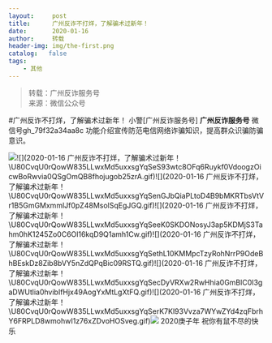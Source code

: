 ```yaml
---
layout:     post
title:      广州反诈不打烊，了解骗术过新年！
date:       2020-01-16
author:     转载
header-img: img/the-first.png
catalog:   false
tags:
    - 其他
---
```


<blockquote><p>转载：广州反诈服务号<br>
来源：微信公众号</p></blockquote>

#广州反诈不打烊，了解骗术过新年！
小警[广州反诈服务号]
**广州反诈服务号**
微信号gh_79f32a34aa8c
功能介绍宣传防范电信网络诈骗知识，提高群众识骗防骗意识。

![]({{site.baseurl}}/postimg/U80CvqU0rQowW835LLwxMd5uxxsgYqSeaKUIcL2Kjx83PoHf07r1VbPFoWZiak5cK307ntGr5VNX3rgBZKargWw.gif)![](2020-01-16
广州反诈不打烊，了解骗术过新年！\\U80CvqU0rQowW835LLwxMd5uxxsgYqSeS93wtc8OFq6Ruykf0VdoogzOicwBoRwvia0QSgOmQB8fhojugob25zrA.gif)![](2020-01-16
广州反诈不打烊，了解骗术过新年！\\U80CvqU0rQowW835LLwxMd5uxxsgYqSenGJbQiaPLtoD4B9bMKRTbsVtVr1B5GmGMxmmlJf0pZ48MsolSqEgJGQ.gif)![](2020-01-16
广州反诈不打烊，了解骗术过新年！\\U80CvqU0rQowW835LLwxMd5uxxsgYqSeeK0SKDONosyJ3ap5KDMjS3Tahm0hK1245Zo0C6Ol16kqD9Q1amh1Cw.gif)![](2020-01-16
广州反诈不打烊，了解骗术过新年！\\U80CvqU0rQowW835LLwxMd5uxxsgYqSethL10KMMpcTzyRohNrrP9OdeBhBEskDz8Zib8bVY5nZdQPqBic09RSTQ.gif)![](2020-01-16
广州反诈不打烊，了解骗术过新年！\\U80CvqU0rQowW835LLwxMd5uxxsgYqSecDyVRXw2RwHhia0GmBlC0I3gaDWUtlia0hvibIfHjx49AogYxMtLgXtFQ.gif)![](2020-01-16
广州反诈不打烊，了解骗术过新年！\\U80CvqU0rQowW835LLwxMd5uxxsgYqSerK7Kl93Vvza7WYwZYd4zqFbrhY6FRPLD8wmohwI1z76xZDvoHOSveg.gif)![](https://mmbiz.qpic.cn/mmbiz_gif/ldFaBNSkvHhicqHzsp8oNTGUZ4tAP8flobmkyORyvfEzov6hWQ8sqmqarYWwSjkxW9HicvZlzg7RGLCbfmU22JyA/640)
2020庚子年
祝你有鼠不尽的快乐
